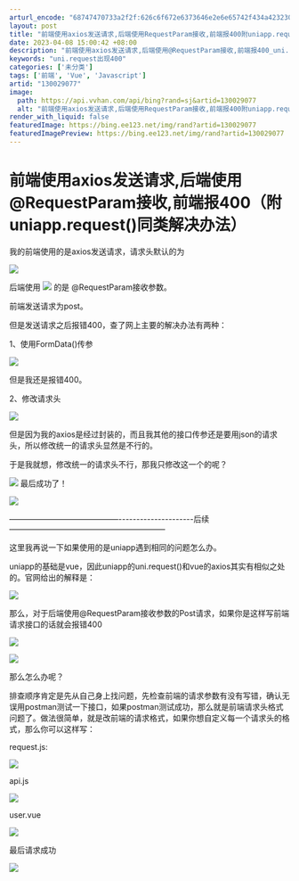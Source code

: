 ```yaml
---
arturl_encode: "68747470733a2f2f:626c6f672e6373646e2e6e65742f434a42323032303831382f:61727469636c652f64657461696c732f313330303239303737"
layout: post
title: "前端使用axios发送请求,后端使用RequestParam接收,前端报400附uniapp.request同类解决办法"
date: 2023-04-08 15:00:42 +08:00
description: "前端使用axios发送请求,后端使用@RequestParam接收,前端报400_uni.reque"
keywords: "uni.request出现400"
categories: ['未分类']
tags: ['前端', 'Vue', 'Javascript']
artid: "130029077"
image:
  path: https://api.vvhan.com/api/bing?rand=sj&artid=130029077
  alt: "前端使用axios发送请求,后端使用RequestParam接收,前端报400附uniapp.request同类解决办法"
render_with_liquid: false
featuredImage: https://bing.ee123.net/img/rand?artid=130029077
featuredImagePreview: https://bing.ee123.net/img/rand?artid=130029077
---
```


# 前端使用axios发送请求,后端使用@RequestParam接收,前端报400（附uniapp.request()同类解决办法）

我的前端使用的是axios发送请求，请求头默认的为

![](https://i-blog.csdnimg.cn/blog_migrate/1158777bedc3fff024670ba70d7a0944.png)

后端使用
![](https://i-blog.csdnimg.cn/blog_migrate/c38c5bbabb01d32eca9c8333f7e87c54.png)
的是 @RequestParam接收参数。

前端发送请求为post。

但是发送请求之后报错400，查了网上主要的解决办法有两种：

1、使用FormData()传参

![](https://i-blog.csdnimg.cn/blog_migrate/5e0c773231202ae7bd8a14267ced92a3.png)

但是我还是报错400。

2、修改请求头

![](https://i-blog.csdnimg.cn/blog_migrate/300def23f52db38a1562e728759a98e4.png)

但是因为我的axios是经过封装的，而且我其他的接口传参还是要用json的请求头，所以修改统一的请求头显然是不行的。

于是我就想，修改统一的请求头不行，那我只修改这一个的呢？

![](https://i-blog.csdnimg.cn/blog_migrate/3ed2d532f25d593367ae08a13f429458.png)
最后成功了！

![](https://i-blog.csdnimg.cn/blog_migrate/68f53aff41a605f2c5aa24571280193b.png)

——————————————---------------------后续————————————————————

这里我再说一下如果使用的是uniapp遇到相同的问题怎么办。

uniapp的基础是vue，因此uniapp的uni.request()和vue的axios其实有相似之处的。官网给出的解释是：

![](https://i-blog.csdnimg.cn/blog_migrate/0066639fe78b0891fdf6ea23920fbdc4.png)

那么，对于后端使用@RequestParam接收参数的Post请求，如果你是这样写前端请求接口的话就会报错400

![](https://i-blog.csdnimg.cn/blog_migrate/28855e7d4492a7ae0f506791aac0af96.png)

![](https://i-blog.csdnimg.cn/blog_migrate/caa44fcdbe3a96084b28afa6228bfc68.png)

那么怎么办呢？

排查顺序肯定是先从自己身上找问题，先检查前端的请求参数有没有写错，确认无误用postman测试一下接口，如果postman测试成功，那么就是前端请求头格式问题了。做法很简单，就是改前端的请求格式，如果你想自定义每一个请求头的格式，那么你可以这样写：

request.js:

![](https://i-blog.csdnimg.cn/blog_migrate/d6bb41b5bb85456622361e84b0fe9c4f.png)

api.js

![](https://i-blog.csdnimg.cn/blog_migrate/6ddd3d1af632460464c7a732361aedc9.png)

user.vue

![](https://i-blog.csdnimg.cn/blog_migrate/4ad0ded13af3a0c45590ea71a9d960fb.png)

最后请求成功

![](https://i-blog.csdnimg.cn/blog_migrate/af68aecf7ed36706c1e580be798c6416.png)